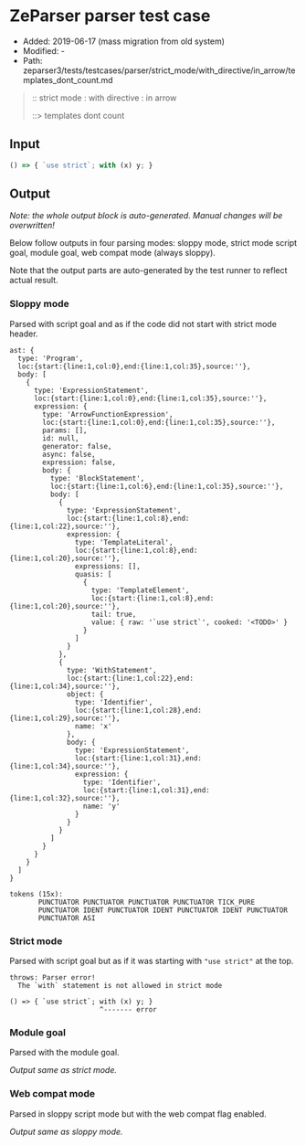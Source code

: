 # ZeParser parser test case

- Added: 2019-06-17 (mass migration from old system)
- Modified: -
- Path: zeparser3/tests/testcases/parser/strict_mode/with_directive/in_arrow/templates_dont_count.md

> :: strict mode : with directive : in arrow
>
> ::> templates dont count

## Input

`````js
() => { `use strict`; with (x) y; }
`````

## Output

_Note: the whole output block is auto-generated. Manual changes will be overwritten!_

Below follow outputs in four parsing modes: sloppy mode, strict mode script goal, module goal, web compat mode (always sloppy).

Note that the output parts are auto-generated by the test runner to reflect actual result.

### Sloppy mode

Parsed with script goal and as if the code did not start with strict mode header.

`````
ast: {
  type: 'Program',
  loc:{start:{line:1,col:0},end:{line:1,col:35},source:''},
  body: [
    {
      type: 'ExpressionStatement',
      loc:{start:{line:1,col:0},end:{line:1,col:35},source:''},
      expression: {
        type: 'ArrowFunctionExpression',
        loc:{start:{line:1,col:0},end:{line:1,col:35},source:''},
        params: [],
        id: null,
        generator: false,
        async: false,
        expression: false,
        body: {
          type: 'BlockStatement',
          loc:{start:{line:1,col:6},end:{line:1,col:35},source:''},
          body: [
            {
              type: 'ExpressionStatement',
              loc:{start:{line:1,col:8},end:{line:1,col:22},source:''},
              expression: {
                type: 'TemplateLiteral',
                loc:{start:{line:1,col:8},end:{line:1,col:20},source:''},
                expressions: [],
                quasis: [
                  {
                    type: 'TemplateElement',
                    loc:{start:{line:1,col:8},end:{line:1,col:20},source:''},
                    tail: true,
                    value: { raw: '`use strict`', cooked: '<TODO>' }
                  }
                ]
              }
            },
            {
              type: 'WithStatement',
              loc:{start:{line:1,col:22},end:{line:1,col:34},source:''},
              object: {
                type: 'Identifier',
                loc:{start:{line:1,col:28},end:{line:1,col:29},source:''},
                name: 'x'
              },
              body: {
                type: 'ExpressionStatement',
                loc:{start:{line:1,col:31},end:{line:1,col:34},source:''},
                expression: {
                  type: 'Identifier',
                  loc:{start:{line:1,col:31},end:{line:1,col:32},source:''},
                  name: 'y'
                }
              }
            }
          ]
        }
      }
    }
  ]
}

tokens (15x):
       PUNCTUATOR PUNCTUATOR PUNCTUATOR PUNCTUATOR TICK_PURE
       PUNCTUATOR IDENT PUNCTUATOR IDENT PUNCTUATOR IDENT PUNCTUATOR
       PUNCTUATOR ASI
`````

### Strict mode

Parsed with script goal but as if it was starting with `"use strict"` at the top.

`````
throws: Parser error!
  The `with` statement is not allowed in strict mode

() => { `use strict`; with (x) y; }
                      ^------- error
`````


### Module goal

Parsed with the module goal.

_Output same as strict mode._

### Web compat mode

Parsed in sloppy script mode but with the web compat flag enabled.

_Output same as sloppy mode._
